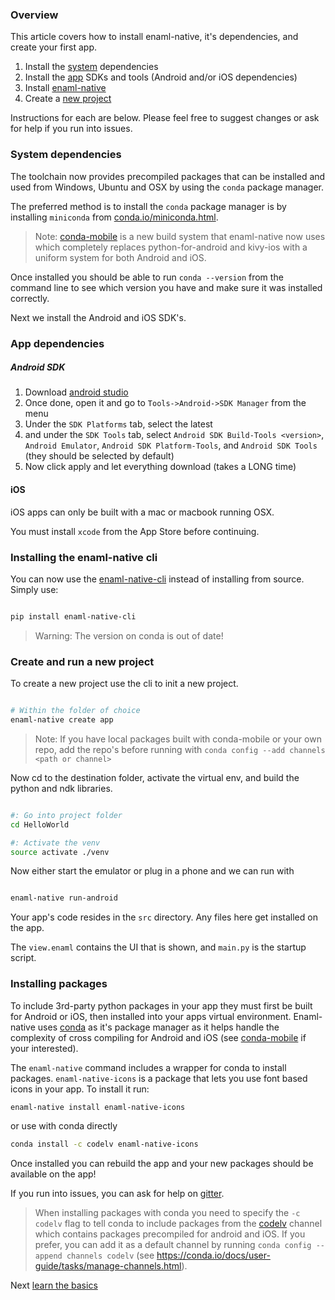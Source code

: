 
### Overview

This article covers how to install enaml-native, it's dependencies, and create your first app.

1. Install the [system](#system-dependencies) dependencies
2. Install the [app](#app-dependencies) SDKs and tools (Android and/or iOS dependencies)
3. Install [enaml-native](#installing-enaml-native)
4. Create a [new project](#creating-and-run-a-new-project)


Instructions for each are below. Please feel free to suggest changes or ask for help if you run into issues.

### System dependencies

The toolchain now provides precompiled packages that can be installed and used from Windows,
Ubuntu and OSX by using the `conda` package manager.

The preferred method is to install the `conda` package manager is by installing `miniconda`
from [conda.io/miniconda.html](https://conda.io/miniconda.html).

> Note: [conda-mobile](https://github.com/codelv/conda-mobile) is a new build system that
enaml-native now uses which completely replaces python-for-android and kivy-ios with a uniform
system for both Android and iOS.

Once installed you should be able to run `conda --version` from the command line to see which
version you have and make sure it was installed correctly.

Next we install the Android and iOS SDK's.

### App dependencies

##### Android SDK

1. Download [android studio](https://developer.android.com/studio/index.html)
2. Once done, open it and go to `Tools->Android->SDK Manager` from the menu
3. Under the `SDK Platforms` tab, select the latest
4. and under the `SDK Tools` tab, select `Android SDK Build-Tools <version>`, `Android Emulator`, `Android SDK Platform-Tools`, and `Android SDK Tools` (they should be selected by default)
5. Now click apply and let everything download (takes a LONG time)


#### iOS

iOS apps can only be built with a mac or macbook running OSX.

You must install `xcode` from the App Store before continuing.


### Installing the enaml-native cli

You can now use the [enaml-native-cli](https://github.com/codelv/enaml-native-cli) instead of
installing from source. Simply use:


```bash

pip install enaml-native-cli

```

> Warning: The version on conda is out of date!


### Create and run a new project

To create a new project use the cli to init a new project.

```bash

# Within the folder of choice
enaml-native create app

```

> Note: If you have local packages built with conda-mobile or your own repo,
add the repo's before running with `conda config --add channels <path or channel>`

Now cd to the destination folder, activate the virtual env, and build the python and ndk libraries.

```bash

#: Go into project folder
cd HelloWorld

#: Activate the venv
source activate ./venv

```

Now either start the emulator or plug in a phone and we can run with

```bash

enaml-native run-android

```


Your app's code resides in the `src` directory. Any files here get installed on the app.

The `view.enaml` contains the UI that is shown, and `main.py` is the startup script.

### Installing packages

To include 3rd-party python packages in your app they must first be built for Android or iOS, then installed into your apps virtual environment.  Enaml-native uses [conda](https://conda.io/docs/user-guide/getting-started.html) as it's package manager as it helps handle the complexity of cross compiling for Android and iOS (see [conda-mobile](https://github.com/codelv/conda-mobile) if your interested).

The `enaml-native` command includes a wrapper for conda to install packages. `enaml-native-icons` is a package that lets you use font based icons in your app. To install it run:

```bash
enaml-native install enaml-native-icons
```

or use with conda directly

```bash
conda install -c codelv enaml-native-icons
```

Once installed you can rebuild the app and your new packages should be available on the app!

If you run into issues, you can ask for help on [gitter](https://gitter.im/enaml-native/Lobby).

> When installing packages with conda you need to specify the `-c codelv` flag to tell conda to include packages from the [codelv](https://anaconda.org/codelv/repo) channel which contains packages precompiled for android and iOS. If you prefer, you can add it as a default channel by running `conda config --append channels codelv` (see https://conda.io/docs/user-guide/tasks/manage-channels.html).


Next [learn the basics](https://www.codelv.com/projects/enaml-native/docs/learn-the-basics)
